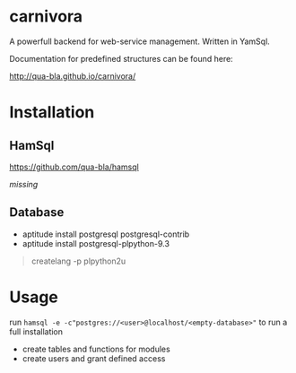 carnivora
=========

A powerfull backend for web-service management. Written in YamSql.

Documentation for predefined structures can be found here:

http://qua-bla.github.io/carnivora/

# Installation

## HamSql

https://github.com/qua-bla/hamsql

*missing*

## Database
- aptitude install postgresql postgresql-contrib
- aptitude install postgresql-plpython-9.3

> createlang -p <port> plpython2u <database>

# Usage

run `hamsql -e -c"postgres://<user>@localhost/<empty-database>"` to run a full installation
* create tables and functions for modules
* create users and grant defined access

